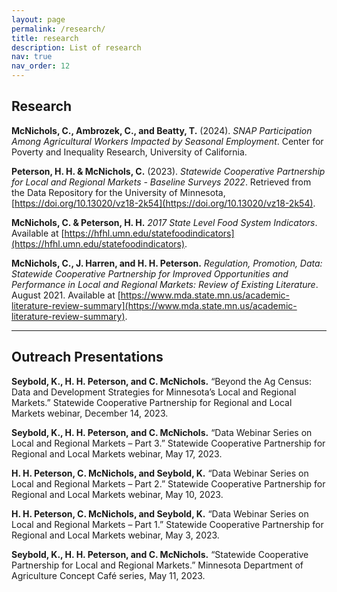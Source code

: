 ```yaml
---
layout: page
permalink: /research/
title: research
description: List of research
nav: true
nav_order: 12
---
```


## Research

**McNichols, C., Ambrozek, C., and Beatty, T.** (2024). *SNAP Participation Among Agricultural Workers Impacted by Seasonal Employment*. Center for Poverty and Inequality Research, University of California.

**Peterson, H. H. & McNichols, C.** (2023). *Statewide Cooperative Partnership for Local and Regional Markets - Baseline Surveys 2022*. Retrieved from the Data Repository for the University of Minnesota, [https://doi.org/10.13020/vz18-2k54](https://doi.org/10.13020/vz18-2k54).

**McNichols, C. & Peterson, H. H.** *2017 State Level Food System Indicators*. Available at [https://hfhl.umn.edu/statefoodindicators](https://hfhl.umn.edu/statefoodindicators).

**McNichols, C., J. Harren, and H. H. Peterson.** *Regulation, Promotion, Data: Statewide Cooperative Partnership for Improved Opportunities and Performance in Local and Regional Markets: Review of Existing Literature*. August 2021. Available at [https://www.mda.state.mn.us/academic-literature-review-summary](https://www.mda.state.mn.us/academic-literature-review-summary).

---
## Outreach Presentations

**Seybold, K., H. H. Peterson, and C. McNichols.** “Beyond the Ag Census: Data and Development Strategies for Minnesota’s Local and Regional Markets.” Statewide Cooperative Partnership for Regional and Local Markets webinar, December 14, 2023.

**Seybold, K., H. H. Peterson, and C. McNichols.** “Data Webinar Series on Local and Regional Markets – Part 3.” Statewide Cooperative Partnership for Regional and Local Markets webinar, May 17, 2023.

**H. H. Peterson, C. McNichols, and Seybold, K.** “Data Webinar Series on Local and Regional Markets – Part 2.” Statewide Cooperative Partnership for Regional and Local Markets webinar, May 10, 2023.

**H. H. Peterson, C. McNichols, and Seybold, K.** “Data Webinar Series on Local and Regional Markets – Part 1.” Statewide Cooperative Partnership for Regional and Local Markets webinar, May 3, 2023.

**Seybold, K., H. H. Peterson, and C. McNichols.** “Statewide Cooperative Partnership for Local and Regional Markets.” Minnesota Department of Agriculture Concept Café series, May 11, 2023.
